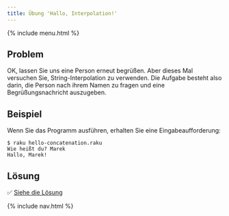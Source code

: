 ```yaml
---
title: Übung 'Hallo, Interpolation!'
---
```


{% include menu.html %}

## Problem

OK, lassen Sie uns eine Person erneut begrüßen. Aber dieses Mal versuchen Sie, String-Interpolation zu verwenden. Die Aufgabe besteht also darin, die Person nach ihrem Namen zu fragen und eine Begrüßungsnachricht auszugeben.

## Beispiel

Wenn Sie das Programm ausführen, erhalten Sie eine Eingabeaufforderung:

```console
$ raku hello-concatenation.raku
Wie heißt du? Marek
Hallo, Marek!
```

## Lösung

✅ [Siehe die Lösung](solution)

{% include nav.html %}
